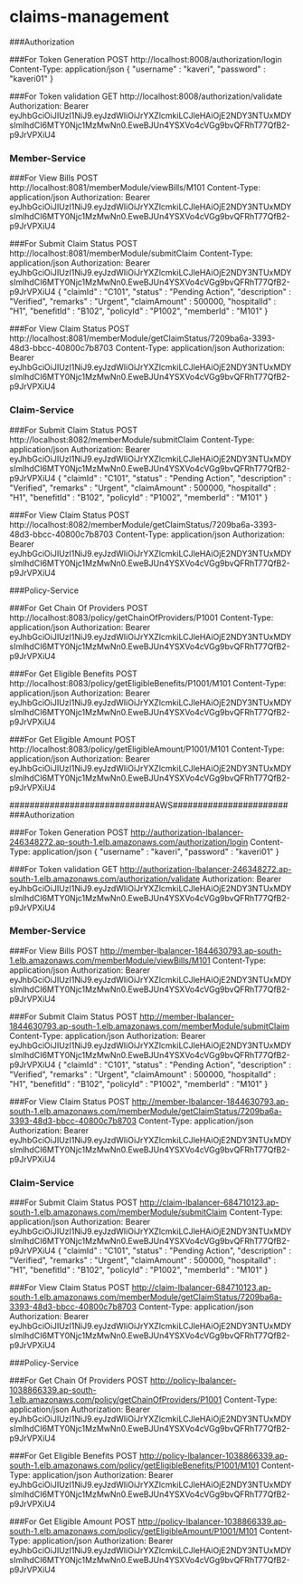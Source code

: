 # claims-management
###Authorization


###For Token Generation
POST http://localhost:8008/authorization/login
Content-Type: application/json
{
    "username" : "kaveri",
    "password" : "kaveri01"
}

###For Token validation
GET http://localhost:8008/authorization/validate
Authorization: Bearer eyJhbGciOiJIUzI1NiJ9.eyJzdWIiOiJrYXZlcmkiLCJleHAiOjE2NDY3NTUxMDYsImlhdCI6MTY0Njc1MzMwNn0.EweBJUn4YSXVo4cVGg9bvQFRhT77QfB2-p9JrVPXiU4


### Member-Service


###For View Bills 
POST http://localhost:8081/memberModule/viewBills/M101
Content-Type: application/json
Authorization: Bearer eyJhbGciOiJIUzI1NiJ9.eyJzdWIiOiJrYXZlcmkiLCJleHAiOjE2NDY3NTUxMDYsImlhdCI6MTY0Njc1MzMwNn0.EweBJUn4YSXVo4cVGg9bvQFRhT77QfB2-p9JrVPXiU4

###For Submit Claim Status
POST http://localhost:8081/memberModule/submitClaim
Content-Type: application/json
Authorization: Bearer eyJhbGciOiJIUzI1NiJ9.eyJzdWIiOiJrYXZlcmkiLCJleHAiOjE2NDY3NTUxMDYsImlhdCI6MTY0Njc1MzMwNn0.EweBJUn4YSXVo4cVGg9bvQFRhT77QfB2-p9JrVPXiU4
{
    "claimId" : "C101",
    "status" : "Pending Action",
    "description" : "Verified",
    "remarks" : "Urgent",
    "claimAmount" : 500000,
    "hospitalId" : "H1",
    "benefitId" : "B102",
    "policyId" : "P1002",
    "memberId" : "M101" 
}

###For View Claim Status 
POST http://localhost:8081/memberModule/getClaimStatus/7209ba6a-3393-48d3-bbcc-40800c7b8703
Content-Type: application/json
Authorization: Bearer eyJhbGciOiJIUzI1NiJ9.eyJzdWIiOiJrYXZlcmkiLCJleHAiOjE2NDY3NTUxMDYsImlhdCI6MTY0Njc1MzMwNn0.EweBJUn4YSXVo4cVGg9bvQFRhT77QfB2-p9JrVPXiU4


### Claim-Service


###For Submit Claim Status
POST http://localhost:8082/memberModule/submitClaim
Content-Type: application/json
Authorization: Bearer eyJhbGciOiJIUzI1NiJ9.eyJzdWIiOiJrYXZlcmkiLCJleHAiOjE2NDY3NTUxMDYsImlhdCI6MTY0Njc1MzMwNn0.EweBJUn4YSXVo4cVGg9bvQFRhT77QfB2-p9JrVPXiU4
{
    "claimId" : "C101",
    "status" : "Pending Action",
    "description" : "Verified",
    "remarks" : "Urgent",
    "claimAmount" : 500000,
    "hospitalId" : "H1",
    "benefitId" : "B102",
    "policyId" : "P1002",
    "memberId" : "M101" 
}

###For View Claim Status 
POST http://localhost:8082/memberModule/getClaimStatus/7209ba6a-3393-48d3-bbcc-40800c7b8703
Content-Type: application/json
Authorization: Bearer eyJhbGciOiJIUzI1NiJ9.eyJzdWIiOiJrYXZlcmkiLCJleHAiOjE2NDY3NTUxMDYsImlhdCI6MTY0Njc1MzMwNn0.EweBJUn4YSXVo4cVGg9bvQFRhT77QfB2-p9JrVPXiU4


###Policy-Service


###For Get Chain Of Providers
POST http://localhost:8083/policy/getChainOfProviders/P1001
Content-Type: application/json
Authorization: Bearer eyJhbGciOiJIUzI1NiJ9.eyJzdWIiOiJrYXZlcmkiLCJleHAiOjE2NDY3NTUxMDYsImlhdCI6MTY0Njc1MzMwNn0.EweBJUn4YSXVo4cVGg9bvQFRhT77QfB2-p9JrVPXiU4

###For Get Eligible Benefits
POST http://localhost:8083/policy/getEligibleBenefits/P1001/M101
Content-Type: application/json
Authorization: Bearer eyJhbGciOiJIUzI1NiJ9.eyJzdWIiOiJrYXZlcmkiLCJleHAiOjE2NDY3NTUxMDYsImlhdCI6MTY0Njc1MzMwNn0.EweBJUn4YSXVo4cVGg9bvQFRhT77QfB2-p9JrVPXiU4

###For Get Eligible Amount
POST http://localhost:8083/policy/getEligibleAmount/P1001/M101
Content-Type: application/json
Authorization: Bearer eyJhbGciOiJIUzI1NiJ9.eyJzdWIiOiJrYXZlcmkiLCJleHAiOjE2NDY3NTUxMDYsImlhdCI6MTY0Njc1MzMwNn0.EweBJUn4YSXVo4cVGg9bvQFRhT77QfB2-p9JrVPXiU4



#############################AWS#######################
###Authorization


###For Token Generation
POST http://authorization-lbalancer-246348272.ap-south-1.elb.amazonaws.com/authorization/login
Content-Type: application/json
{
    "username" : "kaveri",
    "password" : "kaveri01"
}

###For Token validation
GET http://authorization-lbalancer-246348272.ap-south-1.elb.amazonaws.com/authorization/validate
Authorization: Bearer eyJhbGciOiJIUzI1NiJ9.eyJzdWIiOiJrYXZlcmkiLCJleHAiOjE2NDY3NTUxMDYsImlhdCI6MTY0Njc1MzMwNn0.EweBJUn4YSXVo4cVGg9bvQFRhT77QfB2-p9JrVPXiU4


### Member-Service


###For View Bills 
POST http://member-lbalancer-1844630793.ap-south-1.elb.amazonaws.com/memberModule/viewBills/M101
Content-Type: application/json
Authorization: Bearer eyJhbGciOiJIUzI1NiJ9.eyJzdWIiOiJrYXZlcmkiLCJleHAiOjE2NDY3NTUxMDYsImlhdCI6MTY0Njc1MzMwNn0.EweBJUn4YSXVo4cVGg9bvQFRhT77QfB2-p9JrVPXiU4

###For Submit Claim Status
POST http://member-lbalancer-1844630793.ap-south-1.elb.amazonaws.com/memberModule/submitClaim
Content-Type: application/json
Authorization: Bearer eyJhbGciOiJIUzI1NiJ9.eyJzdWIiOiJrYXZlcmkiLCJleHAiOjE2NDY3NTUxMDYsImlhdCI6MTY0Njc1MzMwNn0.EweBJUn4YSXVo4cVGg9bvQFRhT77QfB2-p9JrVPXiU4
{
    "claimId" : "C101",
    "status" : "Pending Action",
    "description" : "Verified",
    "remarks" : "Urgent",
    "claimAmount" : 500000,
    "hospitalId" : "H1",
    "benefitId" : "B102",
    "policyId" : "P1002",
    "memberId" : "M101" 
}

###For View Claim Status 
POST http://member-lbalancer-1844630793.ap-south-1.elb.amazonaws.com/memberModule/getClaimStatus/7209ba6a-3393-48d3-bbcc-40800c7b8703
Content-Type: application/json
Authorization: Bearer eyJhbGciOiJIUzI1NiJ9.eyJzdWIiOiJrYXZlcmkiLCJleHAiOjE2NDY3NTUxMDYsImlhdCI6MTY0Njc1MzMwNn0.EweBJUn4YSXVo4cVGg9bvQFRhT77QfB2-p9JrVPXiU4


### Claim-Service


###For Submit Claim Status
POST http://claim-lbalancer-684710123.ap-south-1.elb.amazonaws.com/memberModule/submitClaim
Content-Type: application/json
Authorization: Bearer eyJhbGciOiJIUzI1NiJ9.eyJzdWIiOiJrYXZlcmkiLCJleHAiOjE2NDY3NTUxMDYsImlhdCI6MTY0Njc1MzMwNn0.EweBJUn4YSXVo4cVGg9bvQFRhT77QfB2-p9JrVPXiU4
{
    "claimId" : "C101",
    "status" : "Pending Action",
    "description" : "Verified",
    "remarks" : "Urgent",
    "claimAmount" : 500000,
    "hospitalId" : "H1",
    "benefitId" : "B102",
    "policyId" : "P1002",
    "memberId" : "M101" 
}

###For View Claim Status 
POST http://claim-lbalancer-684710123.ap-south-1.elb.amazonaws.com/memberModule/getClaimStatus/7209ba6a-3393-48d3-bbcc-40800c7b8703
Content-Type: application/json
Authorization: Bearer eyJhbGciOiJIUzI1NiJ9.eyJzdWIiOiJrYXZlcmkiLCJleHAiOjE2NDY3NTUxMDYsImlhdCI6MTY0Njc1MzMwNn0.EweBJUn4YSXVo4cVGg9bvQFRhT77QfB2-p9JrVPXiU4


###Policy-Service


###For Get Chain Of Providers
POST http://policy-lbalancer-1038866339.ap-south-1.elb.amazonaws.com/policy/getChainOfProviders/P1001
Content-Type: application/json
Authorization: Bearer eyJhbGciOiJIUzI1NiJ9.eyJzdWIiOiJrYXZlcmkiLCJleHAiOjE2NDY3NTUxMDYsImlhdCI6MTY0Njc1MzMwNn0.EweBJUn4YSXVo4cVGg9bvQFRhT77QfB2-p9JrVPXiU4

###For Get Eligible Benefits
POST http://policy-lbalancer-1038866339.ap-south-1.elb.amazonaws.com/policy/getEligibleBenefits/P1001/M101
Content-Type: application/json
Authorization: Bearer eyJhbGciOiJIUzI1NiJ9.eyJzdWIiOiJrYXZlcmkiLCJleHAiOjE2NDY3NTUxMDYsImlhdCI6MTY0Njc1MzMwNn0.EweBJUn4YSXVo4cVGg9bvQFRhT77QfB2-p9JrVPXiU4

###For Get Eligible Amount
POST http://policy-lbalancer-1038866339.ap-south-1.elb.amazonaws.com/policy/getEligibleAmount/P1001/M101
Content-Type: application/json
Authorization: Bearer eyJhbGciOiJIUzI1NiJ9.eyJzdWIiOiJrYXZlcmkiLCJleHAiOjE2NDY3NTUxMDYsImlhdCI6MTY0Njc1MzMwNn0.EweBJUn4YSXVo4cVGg9bvQFRhT77QfB2-p9JrVPXiU4
